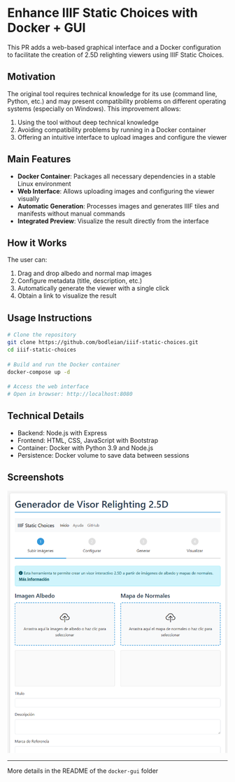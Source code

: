 # Enhance IIIF Static Choices with Docker + GUI

This PR adds a web-based graphical interface and a Docker configuration to facilitate the creation of 2.5D relighting viewers using IIIF Static Choices.

## Motivation

The original tool requires technical knowledge for its use (command line, Python, etc.) and may present compatibility problems on different operating systems (especially on Windows). This improvement allows:

1.  Using the tool without deep technical knowledge
2.  Avoiding compatibility problems by running in a Docker container
3.  Offering an intuitive interface to upload images and configure the viewer

## Main Features

-   **Docker Container**: Packages all necessary dependencies in a stable Linux environment
-   **Web Interface**: Allows uploading images and configuring the viewer visually
-   **Automatic Generation**: Processes images and generates IIIF tiles and manifests without manual commands
-   **Integrated Preview**: Visualize the result directly from the interface

## How it Works

The user can:
1.  Drag and drop albedo and normal map images
2.  Configure metadata (title, description, etc.)
3.  Automatically generate the viewer with a single click
4.  Obtain a link to visualize the result

## Usage Instructions

```bash
# Clone the repository
git clone https://github.com/bodleian/iiif-static-choices.git
cd iiif-static-choices

# Build and run the Docker container
docker-compose up -d

# Access the web interface
# Open in browser: http://localhost:8080
```

## Technical Details

-   Backend: Node.js with Express
-   Frontend: HTML, CSS, JavaScript with Bootstrap
-   Container: Docker with Python 3.9 and Node.js
-   Persistence: Docker volume to save data between sessions

## Screenshots

![Alternative text for the image](gui.png)

---

More details in the README of the `docker-gui` folder